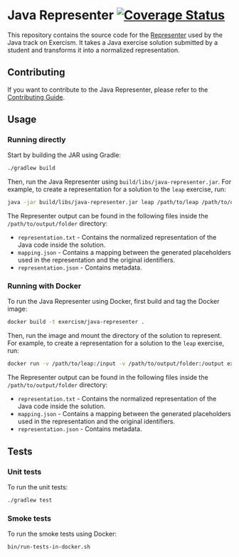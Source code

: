 # Java Representer [![Coverage Status][coveralls-badge]][coveralls-report]

This repository contains the source code for the [Representer][representer-docs] used by the Java track on Exercism.
It takes a Java exercise solution submitted by a student and transforms it into a normalized representation.

## Contributing

If you want to contribute to the Java Representer, please refer to the [Contributing Guide][contributing-guide].

## Usage

### Running directly

Start by building the JAR using Gradle:

```sh
./gradlew build
```

Then, run the Java Representer using `build/libs/java-representer.jar`.
For example, to create a representation for a solution to the `leap` exercise, run:

```sh
java -jar build/libs/java-representer.jar leap /path/to/leap /path/to/output/folder
```

The Representer output can be found in the following files inside the `/path/to/output/folder` directory:

- `representation.txt` - Contains the normalized representation of the Java code inside the solution.
- `mapping.json` - Contains a mapping between the generated placeholders used in the representation and the original identifiers.
- `representation.json` - Contains metadata.

### Running with Docker

To run the Java Representer using Docker, first build and tag the Docker image:

```sh
docker build -t exercism/java-representer .
```

Then, run the image and mount the directory of the solution to represent.
For example, to create a representation for a solution to the `leap` exercise, run:

```sh
docker run -v /path/to/leap:/input -v /path/to/output/folder:/output exercism/java-representer leap /input /output
```

The Representer output can be found in the following files inside the `/path/to/output/folder` directory:

- `representation.txt` - Contains the normalized representation of the Java code inside the solution.
- `mapping.json` - Contains a mapping between the generated placeholders used in the representation and the original identifiers.
- `representation.json` - Contains metadata.

## Tests

### Unit tests

To run the unit tests:

```sh
./gradlew test
```

### Smoke tests

To run the smoke tests using Docker:

```sh
bin/run-tests-in-docker.sh
```

[contributing-guide]: https://github.com/exercism/java-representer/blob/main/CONTRIBUTING.md
[representer-docs]: https://exercism.org/docs/building/tooling/representers
[coveralls-badge]: https://coveralls.io/repos/github/exercism/java-representer/badge.svg?branch=main
[coveralls-report]: https://coveralls.io/github/exercism/java-representer?branch=main
